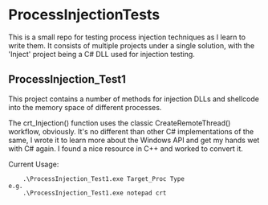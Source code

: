# ProcessInjectionTests

This is a small repo for testing process injection techniques as I learn to write them. It consists of multiple projects under a single solution, with the 'Inject' project being a C# DLL used for injection testing.


## ProcessInjection_Test1

This project contains a number of methods for injection DLLs and shellcode into the memory space of different processes.

The crt_Injection() function uses the classic CreateRemoteThread() workflow, obviously. It's no different than other C# implementations of the same, I wrote it to learn more about the Windows API and get my hands wet with C# again. I found a nice resource in C++ and worked to convert it.


Current Usage:

		.\ProcessInjection_Test1.exe Target_Proc Type
	e.g.
		.\ProcessInjection_Test1.exe notepad crt
